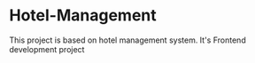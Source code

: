 # Hotel-Management
This project is based on hotel management system. It's Frontend development project
